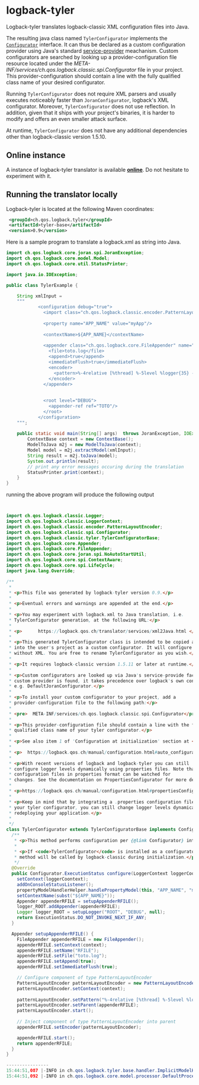 # logback-tyler

Logback-tyler translates logback-classic XML configuration files into Java.

The resulting java class named `TylerConfigurator` implements the
[`Configurator`](https://logback.qos.ch/xref/ch/qos/logback/classic/spi/Configurator.html)
interface. It can thus be declared as a custom configuration provider
using Java's standard
[service-provider](https://docs.oracle.com/javase/6/docs/api/java/util/ServiceLoader.html)
meachanism. Custom configurators are searched by looking up a provider-configuration file
resource located under the
_META-INF/services/ch.qos.logback.classic.spi.Configurator_ file in
your project. This provider-configuration should contain a line with the fully
qualified class name of your desired configurator.

Running `TylerConfigurator` does not require XML parsers and usually
executes noticeably faster than `JoranConfigurator`, logback's XML
configurator. Moreover, `TylerConfigurator` does not use
reflection. In addition, given that it ships with your project's
binaries, it is harder to modify and offers an even smaller attack
surface.

At runtime, `TylerConfigurator` does not have any additional
dependencies other than logback-classic version 1.5.10. 

## Online instance
A instance of logback-tyler translator is available [**online**](https://logback.qos.ch/translator/services/xml2Java.html). 
Do not hesitate to experiment with it.

## Running the translator locally

Logback-tyler is located at the following Maven coordinates:
```xml
 <groupId>ch.qos.logback.tyler</groupId>
 <artifactId>tyler-base</artifactId>
 <version>0.9</version>
```

Here is a sample program to translate a logback.xml as string into Java.
  
```java
import ch.qos.logback.core.joran.spi.JoranException;
import ch.qos.logback.core.model.Model;
import ch.qos.logback.core.util.StatusPrinter;

import java.io.IOException;

public class TylerExample {

    String xmlInput =
    """
            <configuration debug="true">
              <import class="ch.qos.logback.classic.encoder.PatternLayoutEncoder"/>
              
              <property name="APP_NAME" value="myApp"/>
             
              <contextName>${APP_NAME}</contextName>
             
              <appender class="ch.qos.logback.core.FileAppender" name="TOTO">
                <file>toto.log</file>
                <append>true</append>
                <immediateFlush>true</immediateFlush>
                <encoder>
                  <pattern>%-4relative [%thread] %-5level %logger{35} -%kvp- %msg%n</pattern>
                </encoder>   
              </appender>         
             
             
              <root level="DEBUG">
                <appender-ref ref="TOTO"/>
              </root>             
            </configuration>                 
    """;
    
    public static void main(String[] args)  throws JoranException, IOException {
        ContextBase context = new ContextBase();
        ModelToJava m2j = new ModelToJava(context);
        Model model = m2j.extractModel(xmlInput);
        String result = m2j.toJava(model);
        System.out.println(result);
        // print any error messages occuring during the translation
        StatusPrinter.print(context);
    }
}
```

running the above program will produce the following output

```java


import ch.qos.logback.classic.Logger;
import ch.qos.logback.classic.LoggerContext;
import ch.qos.logback.classic.encoder.PatternLayoutEncoder;
import ch.qos.logback.classic.spi.Configurator;
import ch.qos.logback.classic.tyler.TylerConfiguratorBase;
import ch.qos.logback.core.Appender;
import ch.qos.logback.core.FileAppender;
import ch.qos.logback.core.joran.spi.NoAutoStartUtil;
import ch.qos.logback.core.spi.ContextAware;
import ch.qos.logback.core.spi.LifeCycle;
import java.lang.Override;

/**
 *
 * <p>This file was generated by logback-tyler version 0.9.</p>
 *
 * <p>Eventual errors and warnings are appended at the end.</p>
 *
 * <p>You may experiment with logback.xml to Java translation, i.e.
 * TylerConfigurator generation, at the following URL:</p>
 *
 * <p>      https://logback.qos.ch/translator/services/xml2Java.html </p>
 *
 * <p>This generated TylerConfigurator class is intended to be copied and integrated
 * into the user's project as a custom configurator. It will configure logback
 * without XML. You are free to rename TylerConfigurator as you wish.</p>
 *
 * <p>It requires logback-classic version 1.5.11 or later at runtime.</p>
 *
 * <p>Custom configurators are looked up via Java's service-provide facility. If a
 * custom provider is found, it takes precedence over logback's own configurators,
 * e.g. DefaultJoranConfigurator.</p>
 *
 * <p>To install your custom configurator to your project, add a
 * provider-configuration file to the following path:</p>
 *
 * <pre>  META-INF/services/ch.qos.logback.classic.spi.Configurator</pre>
 *
 * <p>This provider-configuration file should contain a line with the fully
 * qualified class name of your tyler configurator.</p>
 *
 * <p>See also item 1 of 'Configuration at initialization' section at </p>
 *
 * <p>  https://logback.qos.ch/manual/configuration.html#auto_configuration</p>
 *
 * <p>With recent versions of logback and logback-tyler you can still
 * configure logger levels dynamically using properties files. Note that
 * configuration files in properties format can be watched for
 * changes. See the documentation on PropertiesConfigurator for more details.</p>
 *
 * <p>https://logback.qos.ch/manual/configuration.html#propertiesConfigurator</p>
 *
 * <p>Keep in mind that by integrating a .properties configuration file info
 * your tyler configurator, you can still change logger levels dynamically, without
 * redeploying your application.</p>
 *
 */
class TylerConfigurator extends TylerConfiguratorBase implements Configurator {
  /**
   * <p>This method performs configuration per {@link Configurator} interface.</p>
   *
   * <p>If <code>TylerConfigurator</code> is installed as a configurator service, this
   * method will be called by logback-classic during initialization.</p>
   */
  @Override
  public Configurator.ExecutionStatus configure(LoggerContext loggerCoontext) {
    setContext(loggerCoontext);
    addOnConsoleStatusListener();
    propertyModelHandlerHelper.handlePropertyModel(this, "APP_NAME", "myApp", "", "", "");
    setContextName(subst("${APP_NAME}"));
    Appender appenderRFILE = setupAppenderRFILE();
    logger_ROOT.addAppender(appenderRFILE);
    Logger logger_ROOT = setupLogger("ROOT", "DEBUG", null);
    return ExecutionStatus.DO_NOT_INVOKE_NEXT_IF_ANY;
  }

  Appender setupAppenderRFILE() {
    FileAppender appenderRFILE = new FileAppender();
    appenderRFILE.setContext(context);
    appenderRFILE.setName("RFILE");
    appenderRFILE.setFile("toto.log");
    appenderRFILE.setAppend(true);
    appenderRFILE.setImmediateFlush(true);

    // Configure component of type PatternLayoutEncoder
    PatternLayoutEncoder patternLayoutEncoder = new PatternLayoutEncoder();
    patternLayoutEncoder.setContext(context);
    
    patternLayoutEncoder.setPattern("%-4relative [%thread] %-5level %logger{35} -%kvp- %msg%n");
    patternLayoutEncoder.setParent(appenderRFILE);
    patternLayoutEncoder.start();
    
    // Inject component of type PatternLayoutEncoder into parent
    appenderRFILE.setEncoder(patternLayoutEncoder);

    appenderRFILE.start();
    return appenderRFILE;
  }
}

----------------
15:44:51,087 |-INFO in ch.qos.logback.tyler.base.handler.ImplicitModelHandler - Assuming default type [ch.qos.logback.classic.encoder.PatternLayoutEncoder] for [encoder] property
15:44:51,092 |-INFO in ch.qos.logback.core.model.processor.DefaultProcessor@1f760b47 - End of configuration.
```


